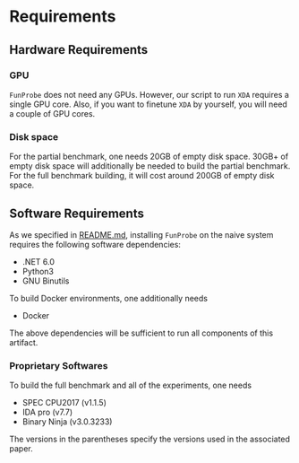# Requirements

## Hardware Requirements

### GPU

`FunProbe` does not need any GPUs. However, our script to run `XDA` requires a
single GPU core. Also, if you want to finetune `XDA` by yourself, you will need
a couple of GPU cores.

### Disk space

For the partial benchmark, one needs 20GB of empty disk space. 30GB+ of empty
disk space will additionally be needed to build the partial benchmark. For the
full benchmark building, it will cost around 200GB of empty disk space.

## Software Requirements

As we specified in
[README.md](https://github.com/B2R2-org/FunProbe/blob/fse23-ae/README.md),
installing `FunProbe` on the naive system requires the
following software dependencies:

- .NET 6.0
- Python3
- GNU Binutils

To build Docker environments, one additionally needs

- Docker

The above dependencies will be sufficient to run all components of this
artifact.

### Proprietary Softwares

To build the full benchmark and all of the experiments, one needs

- SPEC CPU2017 (v1.1.5)
- IDA pro (v7.7)
- Binary Ninja (v3.0.3233)

The versions in the parentheses specify the versions used in the associated
paper.
